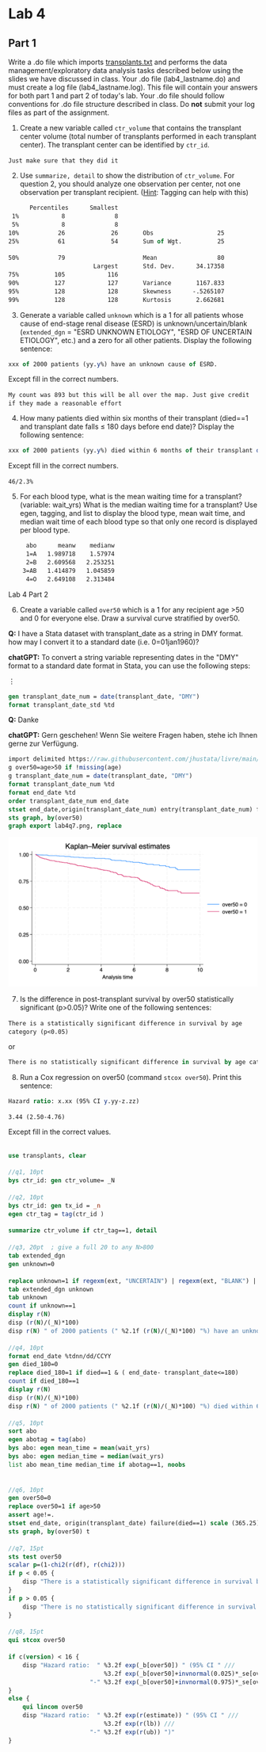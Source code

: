 ﻿# Lab 4

## Part 1

Write a .do file which imports [transplants.txt](https://raw.githubusercontent.com/jhustata/livre/main/transplants.txt) and performs the data management/exploratory data analysis tasks described below using the slides we have discussed in class. Your .do file (lab4_lastname.do) and must create a log file (lab4_lastname.log). This file will contain your answers for both part 1 and part 2 of today's lab. Your .do file should follow conventions for .do file structure described in class. Do **not** submit your log files as part of the assignment.    
    
1. Create a new variable called `ctr_volume` that contains the transplant center volume (total number of transplants performed in each transplant center). The transplant center can be identified by `ctr_id`.     

`Just make sure that they did it`   
    
2. Use `summarize, detail` to show the distribution of `ctr_volume`. For question 2, you should analyze one observation per center, not one observation per transplant recipient. (<u>Hint</u>: Tagging can help with this)  

```stata
      Percentiles      Smallest
 1%            8              8
 5%            8              8
10%           26             26       Obs                  25
25%           61             54       Sum of Wgt.          25

50%           79                      Mean                 80
                        Largest       Std. Dev.      34.17358
75%          105            116
90%          127            127       Variance       1167.833
95%          128            128       Skewness      -.5265107
99%          128            128       Kurtosis       2.662681

```

3. Generate a variable called `unknown` which is a 1 for all patients whose cause of end-stage renal disease (ESRD) is unknown/uncertain/blank (`extended_dgn` = "ESRD UNKNOWN ETIOLOGY", "ESRD OF UNCERTAIN ETIOLOGY", etc.) and a zero for all other patients. Display the following sentence:

```stata
xxx of 2000 patients (yy.y%) have an unknown cause of ESRD.
```
Except fill in the correct numbers.

`My count was 893 but this will be all over the map. Just give credit if they made a reasonable effort`   

4. How many patients died within six months of their transplant (died==1 and transplant date falls ≤ 180 days before end date)? Display the following sentence:

```stata
xxx of 2000 patients (yy.y%) died within 6 months of their transplant date.
```

Except fill in the correct numbers.     

`46/2.3%`   
    
5. For each blood type, what is the mean waiting time for a transplant? (variable: wait\_yrs) What is the median waiting time for a transplant? Use egen, tagging, and list to display the blood type, mean wait time, and median wait time of each blood type so that only one record is displayed per blood type. 

```stata
     abo      meanw    medianw  
     1=A   1.989718    1.57974  
     2=B   2.609568   2.253251  
    3=AB   1.414879   1.045859  
     4=O   2.649108   2.313484  

```

Lab 4 Part 2

6. Create a variable called `over50` which is a 1 for any recipient age >50 and 0 for everyone else. Draw a survival curve stratified by over50.     

**Q:** I have a Stata dataset with transplant_date as a string in DMY format. how may I convert it to a standard date (i.e. 0=01jan1960)?     

**chatGPT:** To convert a string variable representing dates in the "DMY" format to a standard date format in Stata, you can use the following steps:

$\vdots$

```stata
gen transplant_date_num = date(transplant_date, "DMY")
format transplant_date_std %td

```

**Q:** Danke

**chatGPT:** Gern geschehen! Wenn Sie weitere Fragen haben, stehe ich Ihnen gerne zur Verfügung.

```stata
import delimited https://raw.githubusercontent.com/jhustata/livre/main/transplants.txt, clear 
g over50=age>50 if !missing(age)
g transplant_date_num = date(transplant_date, "DMY")
format transplant_date_num %td 
format end_date %td 
order transplant_date_num end_date
stset end_date,origin(transplant_date_num) entry(transplant_date_num) fail(died) scale(365.25)
sts graph, by(over50)
graph export lab4q7.png, replace  
```

![](lab4q7.png)

7. Is the difference in post-transplant survival by over50 statistically significant (p>0.05)? Write one of the following sentences:


`There is a statistically significant difference in survival by age category (p<0.05)`

or

```stata
There is no statistically significant difference in survival by age category (p=0.x)
```

8. Run a Cox regression on over50 (command `stcox over50`). Print this sentence:

```stata
Hazard ratio: x.xx (95% CI y.yy-z.zz) 
```

`3.44 (2.50-4.76)`

Except fill in the correct values.


```stata

use transplants, clear

//q1, 10pt
bys ctr_id: gen ctr_volume= _N  

//q2, 10pt
bys ctr_id: gen tx_id = _n
egen ctr_tag = tag(ctr_id )

summarize ctr_volume if ctr_tag==1, detail 

//q3, 20pt  ; give a full 20 to any N>800
tab extended_dgn  
gen unknown=0 

replace unknown=1 if regexm(ext, "UNCERTAIN") | regexm(ext, "BLANK") | regexm(ext, "NO REPORT") | regexm(ext, "^NOT SPECI") | regexm(ext, "NA$") | regexm(ext, "UNK") | regexm(ext, "UNCLEAR") | regexm(ext, "UNDET") | regexm(ext, "U$") | regexm(ext, "OTHER") | regexm(ext, "ETIOLOGY$") | regexm(ext, "COMPLEX CAUSES") | regexm(ext, "UNOS 999") | regexm(ext, "UKNOWN")  
tab extended_dgn unknown
tab unknown
count if unknown==1
display r(N)
disp (r(N)/(_N)*100)
disp r(N) " of 2000 patients (" %2.1f (r(N)/(_N)*100) "%) have an unknown cause of ESRD."

//q4, 10pt
format end_date %tdnn/dd/CCYY
gen died_180=0
replace died_180=1 if died==1 & ( end_date- transplant_date<=180)  
count if died_180==1  
display r(N)  
disp (r(N)/(_N)*100)  
disp r(N) " of 2000 patients (" %2.1f (r(N)/(_N)*100) "%) died within 6 months of their transplant date."  

//q5, 10pt 
sort abo  
egen abotag = tag(abo)  
bys abo: egen mean_time = mean(wait_yrs)  
bys abo: egen median_time = median(wait_yrs)  
list abo mean_time median_time if abotag==1, noobs  


//q6, 10pt
gen over50=0  
replace over50=1 if age>50
assert age!=.
stset end_date, origin(transplant_date) failure(died==1) scale (365.25)  
sts graph, by(over50) t

//q7, 15pt 
sts test over50   
scalar p=(1-chi2(r(df), r(chi2)))  
if p < 0.05 {  
    disp "There is a statistically significant difference in survival by age category (p<0.05)"
}
if p > 0.05 {
    disp "There is no statistically significant difference in survival by age category (p=" p ")"
}

//q8, 15pt
qui stcox over50  

if c(version) < 16 {
	disp "Hazard ratio:  " %3.2f exp(_b[over50]) " (95% CI " /// 
	                       %3.2f exp(_b[over50]+invnormal(0.025)*_se[over50]) ///
					   "-" %3.2f exp(_b[over50]+invnormal(0.975)*_se[over50]) ")"
}
else {
	qui lincom over50 
	disp "Hazard ratio:  " %3.2f exp(r(estimate)) " (95% CI " ///
	                       %3.2f exp(r(lb)) ///
					   "-" %3.2f exp(r(ub)) ")"
}


 
```